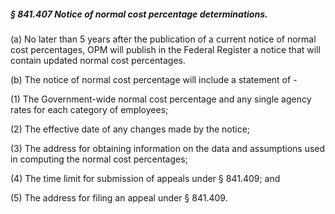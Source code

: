 ##### § 841.407 Notice of normal cost percentage determinations. #####

(a) No later than 5 years after the publication of a current notice of normal cost percentages, OPM will publish in the Federal Register a notice that will contain updated normal cost percentages.

(b) The notice of normal cost percentage will include a statement of -

(1) The Government-wide normal cost percentage and any single agency rates for each category of employees;

(2) The effective date of any changes made by the notice;

(3) The address for obtaining information on the data and assumptions used in computing the normal cost percentages;

(4) The time limit for submission of appeals under § 841.409; and

(5) The address for filing an appeal under § 841.409.